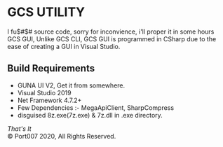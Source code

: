 # GCS UTILITY
I fu$#$# source code, sorry for inconvience, i'll proper it in some hours
GCS GUI, Unlike GCS CLI, GCS GUI is programmed in CSharp due to the ease of creating a GUI in Visual Studio.
<h2> Build Requirements </h2>
    <ul>
      <li> GUNA UI V2, Get it from somewhere.
      <li> Visual Studio 2019
      <li> Net Framework 4.7.2+
      <LI> Few Dependencies :- MegaApiClient, SharpCompress
      <LI> disguised 8z.exe(7z.exe) & 7z.dll in .exe directory.
    </ul>
<I>That's It </I><br>
© Port007 2020, All Rights Reserved.

